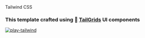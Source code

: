 Tailwind CSS
### This template crafted using 🥞 [TailGrids](https://tailgrids.com/) UI components


[![play-tailwind](https://cdn.tailgrids.com/play-tailwind.jpg)](https://play-tailwind.tailgrids.com/)
